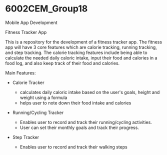 # 6002CEM_Group18

Mobile App Development 

Fitness Tracker App

This is a repository for the development of a fitness tracker app. The fitness app will have 3 core features which are calorie tracking, running tracking, and step tracking. The calorie tracking features include being able to calculate the needed daily caloric intake, input their food and calories in a food log, and also keep track of their food and calories. 


Main Features:

* Calorie Tracker
  - calculates daily caloric intake based on the user's goals, height and weight using a formula
  - helps user to note down their food intake and calories 

* Running/Cycling Tracker
  - Enables user to record and track their running/cycling activities.
  - User can set their monthly goals and track their progress.

* Step Tracker
  - Enables user to record and track their walking steps 

